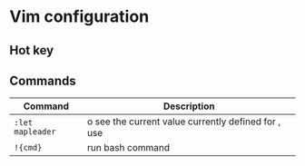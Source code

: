 # Vim configuration

## Hot key

## Commands

| Command | Description |
| ------- | ----------- |
| `:let mapleader` | o see the current value currently defined for <leader>, use |
| `!{cmd}` | run bash command
